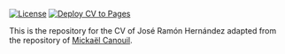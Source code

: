 <!-- badges: start -->
[![License](https://img.shields.io/github/license/mcanouil/curriculum-vitae)](LICENSE)
[![Deploy CV to Pages](https://github.com/jramonha/curriculum-vitae/actions/workflows/pages.yml/badge.svg)](https://github.com/jrhamonha/curriculum-vitae/actions/workflows/pages.yml)
<!-- badges: end -->

This is the repository for the CV of José Ramón Hernández adapted from the repository of [Mickaël Canouil](https://github.com/mcanouil/curriculum-vitae).
